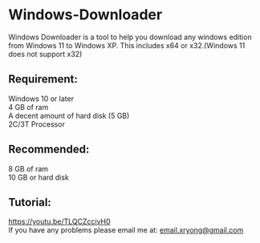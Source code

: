 # Windows-Downloader

Windows Downloader is a tool to help you download any windows edition from Windows 11 to Windows XP. This includes x64 or x32.(Windows 11 does not support x32)

## Requirement:
Windows 10 or later<br />
4 GB of ram <br />
A decent amount of hard disk (5 GB) <br />
2C/3T Processor

## Recommended:
8 GB of ram <br />
10 GB or hard disk

## Tutorial:
https://youtu.be/TLQCZccivH0 <br />
If you have any problems please email me at: email.xryong@gmail.com
